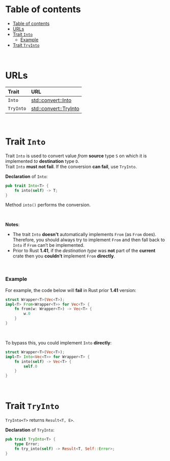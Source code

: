 # Table of contents
- [Table of contents](#table-of-contents)
- [URLs](#urls)
- [Trait `Into`](#trait-into)
    - [Example](#example)
- [Trait `TryInto`](#trait-tryinto)

<br>

# URLs
|Trait|URL|
|:----|:------------|
|`Into`|[std::convert::Into](https://doc.rust-lang.org/std/convert/trait.Into.html)|
|`TryInto`|[std::convert::TryInto](https://doc.rust-lang.org/std/convert/trait.TryInto.html)|

<br>

# Trait `Into`
Trait `Into` is used to convert value *from* **source** type `S` on which it is implemented *to* **destination** type `D`.<br>
Trait `Into` **must** **not fail**. If the conversion **can fail**, use `TryInto`.<br>

**Declaration** of `Into`:
```Rust
pub trait Into<T> {
    fn into(self) -> T;
}
```

Method `into()` performs the conversion.<br>

<br>

**Notes**:<br>
- The trait `Into` **doesn't** automatically implements `From` (as `From` does). Therefore, you should always try to implement `From` and then fall back to `Into` if `From` can’t be implemented.
- Prior to Rust **1.41**, if the *destination type* was **not** part of the **current** crate then you **couldn’t** implement `From` **directly**.

<br>

### Example
For example, the code below will **fail** in Rust prior **1.41** version:
```Rust
struct Wrapper<T>(Vec<T>);
impl<T> From<Wrapper<T>> for Vec<T> {
    fn from(w: Wrapper<T>) -> Vec<T> {
        w.0
    }
}
```

<br>

To bypass this, you could implement `Into` **directly**:
```Rust
struct Wrapper<T>(Vec<T>);
impl<T> Into<Vec<T>> for Wrapper<T> {
    fn into(self) -> Vec<T> {
        self.0
    }
}
```

<br>

# Trait `TryInto`
`TryInto<T>` returns `Result<T, E>`.<br>

**Declaration** of `TryInto`:
```Rust
pub trait TryInto<T> {
    type Error;
    fn try_into(self) -> Result<T, Self::Error>;
}
```

